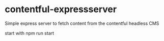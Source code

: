 # contentful-expressserver

Simple express server to fetch content from the contentful headless CMS

start with npm run start

